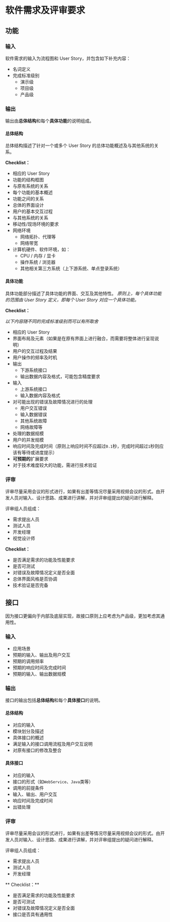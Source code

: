 # 软件需求及评审要求


## 功能

### 输入

软件需求的输入为流程图和 User Story，并包含如下补充内容：

- 名词定义
- 完成标准级别
    - 演示级
    - 项目级
    - 产品级


### 输出
输出由**总体结构**和每个**具体功能**的说明组成。

#### 总体结构

总体结构描述了针对一个或多个 User Story 的总体功能概述及与其他系统的关系。

**Checklist：**

- 相应的 User Story
- 功能的结构框图
- 与原有系统的关系
- 每个功能的基本概述
- 功能之间的关系
- 总体的界面设计
- 用户的基本交互过程
- 与其他系统的关系
- 移动性/现场环境的要求
- 网络环境
	- 网络拓扑、代理等
	- 网络带宽
- 计算机硬件、软件环境，如：
    - CPU / 内存 / 显卡
    - 操作系统 / 浏览器
    - 其他相关第三方系统（上下游系统、单点登录系统）



#### 具体功能

具体功能部分描述了具体功能的界面、交互及其他特性。
*原则上，每个具体功能的范围由 User Story 定义，即每个 User Story 对应一个具体功能。*

**Checklist：**

*以下内容随不同的完成标准级别而可以有所取舍*

- 相应的 User Story
- 界面布局及元素（如果是在原有界面上进行融合，而需要将整体进行呈现说明）
- 用户的交互过程及结果
- 用户操作的频率及时机
- 输出
    - 下游系统接口
    - 输出数据内容及格式，可能包含精度要求
- 输入
	- 上游系统接口
	- 输入数据内容及格式
- 对可能出现的错误及故障情况进行的处理
	- 用户交互错误
	- 输入数据错误
	- 其他系统故障
	- 网络故障等
- 处理的数据规模
- 用户的并发规模
- 响应时间及完成时间（原则上响应时间不应超过`0.1`秒，完成时间超过`1`秒则应该有等待或进度提示）
- **可预期的**扩展要求
- 对于技术难度较大的功能，需进行技术验证



### 评审

评审尽量采用会议的形式进行，如果有出差等情况尽量采用视频会议的形式。由开发人员对输入、设计思路、成果进行讲解，并对评审组提出的疑问进行解释。

评审组人员组成：
- 需求提出人员
- 测试人员
- 开发经理
- 视觉设计师

**Checklist：**
- 是否满足需求的功能及性能要求
- 是否可测试
- 对错误及故障情况定义是否全面
- 总体界面风格是否协调
- 技术验证是否完备




## 接口

因为接口更偏向于内部及底层实现，故接口原则上应考虑为产品级，更加考虑其通用性。

### 输入

- 应用场景
- 预期的输入、输出及用户交互
- 预期的调用频率
- 预期的响应时间及完成时间
- 预期的输入、输出数据规模



### 输出

接口的输出包括**总体结构**和每个**具体接口**的说明。

#### 总体结构

- 对应的输入
- 模块划分及描述
- 具体接口的概述
- 满足输入的接口调用流程及用户交互说明
- 对原有接口的修改及整合


#### 具体接口

- 对应的输入
- 接口的形式（如`WebService`、`Java`类等）
- 调用的前提条件
- 输入、输出、用户交互
- 响应时间及完成时间
- 出错处理



### 评审

评审尽量采用会议的形式进行，如果有出差等情况尽量采用视频会议的形式。由开发人员对输入、设计思路、成果进行讲解，并对评审组提出的疑问进行解释。

评审组人员组成：
- 需求提出人员
- 测试人员
- 开发经理

** Checklist：**
- 是否满足需求的功能及性能要求
- 是否可测试
- 对错误及故障情况定义是否全面
- 接口是否具有通用性


